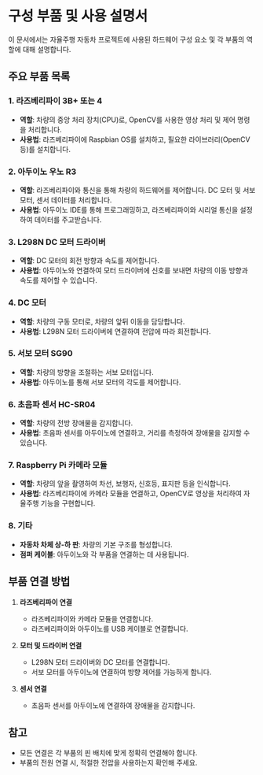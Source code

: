 # 구성 부품 및 사용 설명서

이 문서에서는 자율주행 자동차 프로젝트에 사용된 하드웨어 구성 요소 및 각 부품의 역할에 대해 설명합니다.

## 주요 부품 목록

### 1. **라즈베리파이 3B+ 또는 4**
   - **역할**: 차량의 중앙 처리 장치(CPU)로, OpenCV를 사용한 영상 처리 및 제어 명령을 처리합니다.
   - **사용법**: 라즈베리파이에 Raspbian OS를 설치하고, 필요한 라이브러리(OpenCV 등)를 설치합니다.

### 2. **아두이노 우노 R3**
   - **역할**: 라즈베리파이와 통신을 통해 차량의 하드웨어를 제어합니다. DC 모터 및 서보 모터, 센서 데이터를 처리합니다.
   - **사용법**: 아두이노 IDE를 통해 프로그래밍하고, 라즈베리파이와 시리얼 통신을 설정하여 데이터를 주고받습니다.

### 3. **L298N DC 모터 드라이버**
   - **역할**: DC 모터의 회전 방향과 속도를 제어합니다.
   - **사용법**: 아두이노와 연결하여 모터 드라이버에 신호를 보내면 차량의 이동 방향과 속도를 제어할 수 있습니다.

### 4. **DC 모터**
   - **역할**: 차량의 구동 모터로, 차량의 앞뒤 이동을 담당합니다.
   - **사용법**: L298N 모터 드라이버에 연결하여 전압에 따라 회전합니다.

### 5. **서보 모터 SG90**
   - **역할**: 차량의 방향을 조절하는 서보 모터입니다.
   - **사용법**: 아두이노를 통해 서보 모터의 각도를 제어합니다.

### 6. **초음파 센서 HC-SR04**
   - **역할**: 차량의 전방 장애물을 감지합니다.
   - **사용법**: 초음파 센서를 아두이노에 연결하고, 거리를 측정하여 장애물을 감지할 수 있습니다.

### 7. **Raspberry Pi 카메라 모듈**
   - **역할**: 차량의 앞을 촬영하여 차선, 보행자, 신호등, 표지판 등을 인식합니다.
   - **사용법**: 라즈베리파이에 카메라 모듈을 연결하고, OpenCV로 영상을 처리하여 자율주행 기능을 구현합니다.

### 8. **기타**
   - **자동차 차체 상-하 판**: 차량의 기본 구조를 형성합니다.
   - **점퍼 케이블**: 아두이노와 각 부품을 연결하는 데 사용됩니다.

## 부품 연결 방법

1. **라즈베리파이 연결**
   - 라즈베리파이와 카메라 모듈을 연결합니다.
   - 라즈베리파이와 아두이노를 USB 케이블로 연결합니다.

2. **모터 및 드라이버 연결**
   - L298N 모터 드라이버와 DC 모터를 연결합니다.
   - 서보 모터를 아두이노에 연결하여 방향 제어를 가능하게 합니다.

3. **센서 연결**
   - 초음파 센서를 아두이노에 연결하여 장애물을 감지합니다.

## 참고
- 모든 연결은 각 부품의 핀 배치에 맞게 정확히 연결해야 합니다.
- 부품의 전원 연결 시, 적절한 전압을 사용하는지 확인해 주세요.
